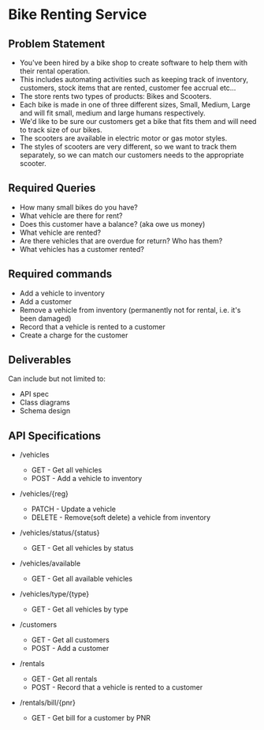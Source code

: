 # Bike Renting Service

## Problem Statement
* You've been hired by a bike shop to create software 
to help them with their rental operation.
* This includes automating activities such as keeping track of 
inventory, customers, stock items that are rented, customer fee accrual etc...
* The store rents two types of products: Bikes and Scooters.
* Each bike is made in one of three different sizes, Small, Medium, Large 
and will fit small, medium and large humans respectively. 
* We'd like to be sure our customers get a bike that fits them and will need to track size of our bikes.
* The scooters are available in electric motor or gas motor styles.
* The styles of scooters are very different, 
so we want to track them separately, 
so we can match our customers needs to the appropriate scooter.



## Required Queries
* How many small bikes do you have?
* What vehicle are there for rent?
* Does this customer have a balance? (aka owe us money)
* What vehicle are rented?
* Are there vehicles that are overdue for return? Who has them?
* What vehicles has a customer rented?


## Required commands
* Add a vehicle to inventory
* Add a customer
* Remove a vehicle from inventory (permanently not for rental, i.e. it's been damaged)
* Record that a vehicle is rented to a customer
* Create a charge for the customer



## Deliverables
Can include but not limited to:
* API spec
* Class diagrams
* Schema design


## API Specifications
* /vehicles
  * GET - Get all vehicles
  * POST - Add a vehicle to inventory

* /vehicles/{reg}
  * PATCH - Update a vehicle
  * DELETE - Remove(soft delete) a vehicle from inventory

* /vehicles/status/{status}
  * GET - Get all vehicles by status

* /vehicles/available
  * GET - Get all available vehicles

* /vehicles/type/{type}
  * GET - Get all vehicles by type

* /customers
  * GET - Get all customers
  * POST - Add a customer
  
* /rentals
  * GET - Get all rentals
  * POST - Record that a vehicle is rented to a customer
  
* /rentals/bill/{pnr}
    * GET - Get bill for a customer by PNR